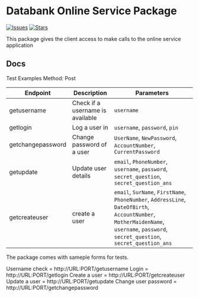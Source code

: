 Databank Online Service Package
=======================

[![Issues](https://img.shields.io/github/issues/albertlawer/databankonlineservice-package.svg?style=flat-square)](https://github.com)
[![Stars](https://img.shields.io/github/stars/albertlawer/databankonlineservice-package.svg?style=flat-square)](https://github.com)



This package gives the client access to make calls to the online service application

## Docs

Test Examples
Method: Post


| Endpoint               | Description                       | Parameters          																 																								 			 |
|------------------------|-----------------------------------|-----------------------------------------------------------------------------------------------------------------------------------------------------------------------------------------------------|
| getusername  		 | Check if a username is available  | `username`     	  													 																								 						 |
| getlogin		   		 | Log a user in					 | `username`, `password`, `pin` 											 																								 					  |
| getchangepassword		 | Change password of a user		 | `UserName`, `NewPassword`, `AccountNumber`, `CurrentPassword` 					  																								 	 |
| getupdate  		 	 | Update user details  			 | `email`, `PhoneNumber`, `username`, `password`, `secret_question`, `secret_question_ans` 																								 |
| getcreateuser  	 	 | create a user 		  			 | `email`, `SurName`, `FirstName`, `PhoneNumber`, `AddressLine`, `DateOfBirth`, `AccountNumber`, `MotherMaidenName`, `username`, `password`, `secret_question`, `secret_question_ans` |




The package comes with sameple forms for tests.

Username check = http://URL:PORT/getusername
Login = http://URL:PORT/getlogin
Create a user = http://URL:PORT/getcreateuser
Update a user = http://URL:PORT/getupdate
Change user password = http://URL:PORT/getchangepassword

